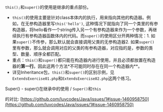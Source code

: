`this();`和`super()`的使用是继承的重点部份。

- `this()`的使用主要是针对class本体内的执行，用来指向其他的构造器。例如，在无参构造器里写`this('hello')`, 这种情况下就指向了同一个类里的有参构造器，将hello看作一个string传入另一个有参构造器来作为一个参数，再继续执行有参构造器函数体内的代码。而`super()`的使用区分开两种情况：1. 如果`super()`不传参，那么默认就会直接调用父类的无参构造器2. 如果`super()`里有参数，那么就会调用对应的父类的有参构造器，对应指的是，参数的类型、数量、顺序全都匹配。
- 重点：`this()`和`super()`都只能在构造器内进行使用，并且必须都放置在构造器的**第一行**。因此这两个方法*不可能同时存在在同一个构造器内**。
- 详见Inheritance包，`this()`和`super()`的区别示例，见`ExtendsExercise01.php`和`ExtendsExercise02.php`这两个练习。

Super() - super()在继承中的使用 / `Super()`和`this`

的对比: [https://github.com/luvcodes/Java/issues/1#issue-1460958750](https://github.com/luvcodes/Java/issues/1#issue-1460958750)